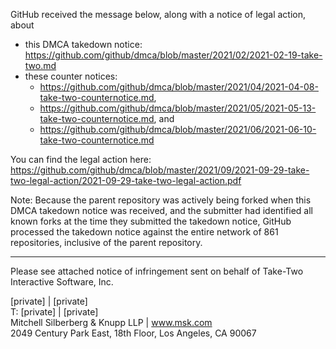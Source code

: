 GitHub received the message below, along with a notice of legal action, about  
- this DMCA takedown notice: https://github.com/github/dmca/blob/master/2021/02/2021-02-19-take-two.md
- these counter notices:
  - https://github.com/github/dmca/blob/master/2021/04/2021-04-08-take-two-counternotice.md,
  - https://github.com/github/dmca/blob/master/2021/05/2021-05-13-take-two-counternotice.md, and
  - https://github.com/github/dmca/blob/master/2021/06/2021-06-10-take-two-counternotice.md

You can find the legal action here: https://github.com/github/dmca/blob/master/2021/09/2021-09-29-take-two-legal-action/2021-09-29-take-two-legal-action.pdf

Note: Because the parent repository was actively being forked when this DMCA takedown notice was received, and the submitter had identified all known forks at the time they submitted the takedown notice, GitHub processed the takedown notice against the entire network of 861 repositories, inclusive of the parent repository.

---

Please see attached notice of infringement sent on behalf of Take-Two Interactive Software, Inc.

[private] | [private]  
T: [private] | [private]  
Mitchell Silberberg & Knupp LLP | www.msk.com  
2049 Century Park East, 18th Floor, Los Angeles, CA 90067
